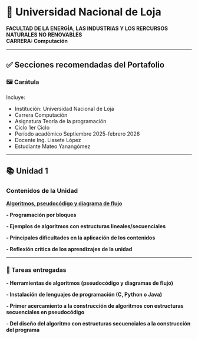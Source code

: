 # 📘 Universidad Nacional de Loja  
**FACULTAD DE LA ENERGÍA, LAS INDUSTRIAS Y LOS RERCURSOS NATURALES NO RENOVABLES**  
**CARRERA: Computación**

---

## ✅ Secciones recomendadas del Portafolio

### 🖼️ Carátula
Incluye:
- Institución: Universidad Nacional de Loja
- Carrera  Computación
- Asignatura  Teoría de la programación 
- Ciclo  1er Ciclo
- Período académico  Septiembre 2025-febrero 2026
- Docente  Ing. Lissete López
- Estudiante  Mateo Yanangómez

---

## 📚 Unidad 1

### Contenidos de la Unidad

**[Algoritmos, pseudocódigo y diagrama de flujo](portafolio/Algoritmos.md)** 

**- Programación por bloques**  

**- Ejemplos de algoritmos con estructuras lineales/secuenciales**  

**- Principales dificultades en la aplicación de los contenidos** 

**- Reflexión crítica de los aprendizajes de la unidad**

---

### 📝 Tareas entregadas

**- Herramientas de algoritmos (pseudocódigo y diagramas de flujo)**  

**- Instalación de lenguajes de programación (C, Python o Java)**  

**- Primer acercamiento a la construcción de algoritmos con estructuras secuenciales en pseudocódigo** 

**- Del diseño del algoritmo con estructuras secuenciales a la construcción del programa**  
